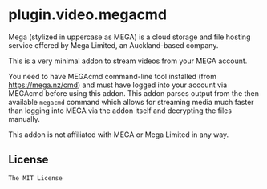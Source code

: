 # plugin.video.megacmd

Mega (stylized in uppercase as MEGA) is a cloud storage and file hosting service offered by Mega Limited, an
Auckland-based company.

This is a very minimal addon to stream videos from your MEGA account.

You need to have MEGAcmd command-line tool installed (from https://mega.nz/cmd) and must have logged into
your account via MEGAcmd before using this addon. This addon parses output from the then available
`megacmd` command which allows for streaming media much faster than logging into MEGA via the addon itself
and decrypting the files manually.

This addon is not affiliated with MEGA or Mega Limited in any way.

## License

`The MIT License`
